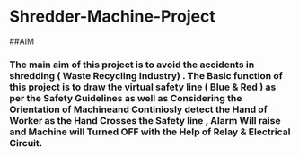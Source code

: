 # Shredder-Machine-Project

##AIM

### The main aim of this project is to avoid the accidents in shredding ( Waste Recycling Industry) . The Basic function of this project is to draw the virtual safety line ( Blue & Red ) as per the Safety Guidelines as well as Considering the Orientation of Machineand Continiosly detect the Hand of Worker as the Hand Crosses the Safety line , Alarm Will raise and Machine will Turned OFF with the Help of Relay & Electrical Circuit.
